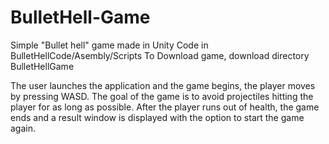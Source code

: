 # BulletHell-Game
Simple "Bullet hell" game made in Unity 
Code in BulletHellCode/Asembly/Scripts
To Download game, download directory BulletHellGame

The user launches the application and the game begins, the player moves by pressing WASD. 
The goal of the game is to avoid projectiles hitting the player for as long as possible. 
After the player runs out of health, the game ends and a result window is displayed with the option to start the game again.
